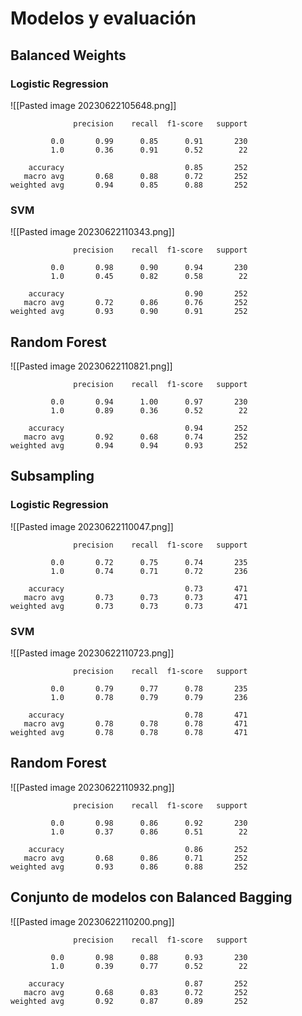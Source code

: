 # Modelos y evaluación

## Balanced Weights

### Logistic Regression

![[Pasted image 20230622105648.png]]

```
              precision    recall  f1-score   support

         0.0       0.99      0.85      0.91       230
         1.0       0.36      0.91      0.52        22

    accuracy                           0.85       252
   macro avg       0.68      0.88      0.72       252
weighted avg       0.94      0.85      0.88       252
```

### SVM

![[Pasted image 20230622110343.png]]

```
              precision    recall  f1-score   support

         0.0       0.98      0.90      0.94       230
         1.0       0.45      0.82      0.58        22

    accuracy                           0.90       252
   macro avg       0.72      0.86      0.76       252
weighted avg       0.93      0.90      0.91       252
```

## Random Forest

![[Pasted image 20230622110821.png]]

```
              precision    recall  f1-score   support

         0.0       0.94      1.00      0.97       230
         1.0       0.89      0.36      0.52        22

    accuracy                           0.94       252
   macro avg       0.92      0.68      0.74       252
weighted avg       0.94      0.94      0.93       252
```

## Subsampling

### Logistic Regression

![[Pasted image 20230622110047.png]]

```
              precision    recall  f1-score   support

         0.0       0.72      0.75      0.74       235
         1.0       0.74      0.71      0.72       236

    accuracy                           0.73       471
   macro avg       0.73      0.73      0.73       471
weighted avg       0.73      0.73      0.73       471
```

### SVM

![[Pasted image 20230622110723.png]]

```
              precision    recall  f1-score   support

         0.0       0.79      0.77      0.78       235
         1.0       0.78      0.79      0.79       236

    accuracy                           0.78       471
   macro avg       0.78      0.78      0.78       471
weighted avg       0.78      0.78      0.78       471
```

## Random Forest

![[Pasted image 20230622110932.png]]

```
              precision    recall  f1-score   support

         0.0       0.98      0.86      0.92       230
         1.0       0.37      0.86      0.51        22

    accuracy                           0.86       252
   macro avg       0.68      0.86      0.71       252
weighted avg       0.93      0.86      0.88       252
```

## Conjunto de modelos con Balanced Bagging

![[Pasted image 20230622110200.png]]

```
              precision    recall  f1-score   support

         0.0       0.98      0.88      0.93       230
         1.0       0.39      0.77      0.52        22

    accuracy                           0.87       252
   macro avg       0.68      0.83      0.72       252
weighted avg       0.92      0.87      0.89       252
```


